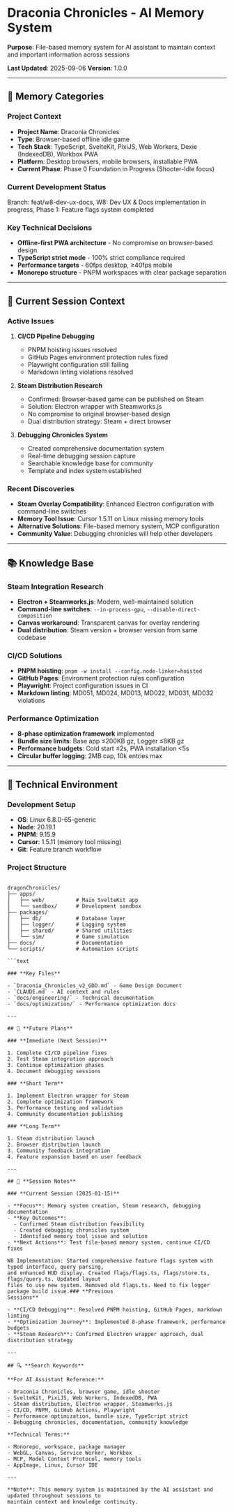 # Draconia Chronicles - AI Memory System

**Purpose**: File-based memory system for AI assistant to maintain context and important information
across sessions

**Last Updated**: 2025-09-06
**Version**: 1.0.0

---

## 🧠 **Memory Categories**

### **Project Context**

- **Project Name**: Draconia Chronicles
- **Type**: Browser-based offline idle game
- **Tech Stack**: TypeScript, SvelteKit, PixiJS, Web Workers, Dexie (IndexedDB), Workbox PWA
- **Platform**: Desktop browsers, mobile browsers, installable PWA
- **Current Phase**: Phase 0 Foundation in Progress (Shooter-Idle focus)

### **Current Development Status**

Branch: feat/w8-dev-ux-docs, W8: Dev UX & Docs implementation in progress, Phase 1: Feature flags
system completed

### **Key Technical Decisions**

- **Offline-first PWA architecture** - No compromise on browser-based design
- **TypeScript strict mode** - 100% strict compliance required
- **Performance targets** - 60fps desktop, ≥40fps mobile
- **Monorepo structure** - PNPM workspaces with clear package separation

---

## 🎯 **Current Session Context**

### **Active Issues**

1. **CI/CD Pipeline Debugging**
   - PNPM hoisting issues resolved
   - GitHub Pages environment protection rules fixed
   - Playwright configuration still failing
   - Markdown linting violations resolved

2. **Steam Distribution Research**
   - Confirmed: Browser-based game can be published on Steam
   - Solution: Electron wrapper with Steamworks.js
   - No compromise to original browser-based design
   - Dual distribution strategy: Steam + direct browser

3. **Debugging Chronicles System**
   - Created comprehensive documentation system
   - Real-time debugging session capture
   - Searchable knowledge base for community
   - Template and index system established

### **Recent Discoveries**

- **Steam Overlay Compatibility**: Enhanced Electron configuration with command-line switches
- **Memory Tool Issue**: Cursor 1.5.11 on Linux missing memory tools
- **Alternative Solutions**: File-based memory system, MCP configuration
- **Community Value**: Debugging chronicles will help other developers

---

## 📚 **Knowledge Base**

### **Steam Integration Research**

- **Electron + Steamworks.js**: Modern, well-maintained solution
- **Command-line switches**: `--in-process-gpu`, `--disable-direct-composition`
- **Canvas workaround**: Transparent canvas for overlay rendering
- **Dual distribution**: Steam version + browser version from same codebase

### **CI/CD Solutions**

- **PNPM hoisting**: `pnpm -w install --config.node-linker=hoisted`
- **GitHub Pages**: Environment protection rules configuration
- **Playwright**: Project configuration issues in CI
- **Markdown linting**: MD051, MD024, MD013, MD022, MD031, MD032 violations

### **Performance Optimization**

- **8-phase optimization framework** implemented
- **Bundle size limits**: Base app ≤200KB gz, Logger ≤8KB gz
- **Performance budgets**: Cold start ≤2s, PWA installation <5s
- **Circular buffer logging**: 2MB cap, 10k entries max

---

## 🔧 **Technical Environment**

### **Development Setup**

- **OS**: Linux 6.8.0-65-generic
- **Node**: 20.19.1
- **PNPM**: 9.15.9
- **Cursor**: 1.5.11 (memory tool missing)
- **Git**: Feature branch workflow

### **Project Structure**

```text

dragonChronicles/
├── apps/
│   ├── web/          # Main SvelteKit app
│   └── sandbox/      # Development sandbox
├── packages/
│   ├── db/           # Database layer
│   ├── logger/       # Logging system
│   ├── shared/       # Shared utilities
│   └── sim/          # Game simulation
├── docs/             # Documentation
└── scripts/          # Automation scripts

```text

### **Key Files**

- `Draconia_Chronicles_v2_GDD.md` - Game Design Document
- `CLAUDE.md` - AI context and rules
- `docs/engineering/` - Technical documentation
- `docs/optimization/` - Performance optimization docs

---

## 🚀 **Future Plans**

### **Immediate (Next Session)**

1. Complete CI/CD pipeline fixes
2. Test Steam integration approach
3. Continue optimization phases
4. Document debugging sessions

### **Short Term**

1. Implement Electron wrapper for Steam
2. Complete optimization framework
3. Performance testing and validation
4. Community documentation publishing

### **Long Term**

1. Steam distribution launch
2. Browser distribution launch
3. Community feedback integration
4. Feature expansion based on user feedback

---

## 📝 **Session Notes**

### **Current Session (2025-01-15)**

- **Focus**: Memory system creation, Steam research, debugging documentation
- **Key Outcomes**:
  - Confirmed Steam distribution feasibility
  - Created debugging chronicles system
  - Identified memory tool issue and solution
- **Next Actions**: Test file-based memory system, continue CI/CD fixes

W8 Implementation: Started comprehensive feature flags system with typed interface, query parsing,
and enhanced HUD display. Created flags/flags.ts, flags/store.ts, flags/query.ts. Updated layout
files to use new system. Removed old flags.ts. Need to fix logger package build issue.### **Previous
Sessions**

- **CI/CD Debugging**: Resolved PNPM hoisting, GitHub Pages, markdown linting
- **Optimization Journey**: Implemented 8-phase framework, performance budgets
- **Steam Research**: Confirmed Electron wrapper approach, dual distribution strategy

---

## 🔍 **Search Keywords**

**For AI Assistant Reference:**

- Draconia Chronicles, browser game, idle shooter
- SvelteKit, PixiJS, Web Workers, IndexedDB, PWA
- Steam distribution, Electron wrapper, Steamworks.js
- CI/CD, PNPM, GitHub Actions, Playwright
- Performance optimization, bundle size, TypeScript strict
- Debugging chronicles, documentation, community knowledge

**Technical Terms:**

- Monorepo, workspace, package manager
- WebGL, Canvas, Service Worker, Workbox
- MCP, Model Context Protocol, memory tools
- AppImage, Linux, Cursor IDE

---

**Note**: This memory system is maintained by the AI assistant and updated throughout sessions to
maintain context and knowledge continuity.
